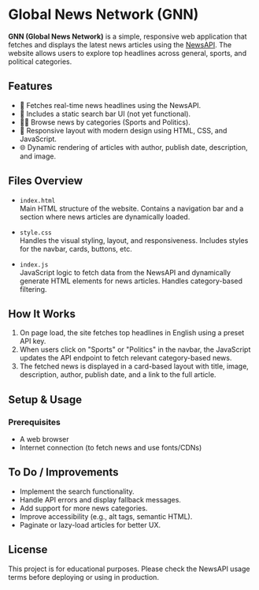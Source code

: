 # Global News Network (GNN)

**GNN (Global News Network)** is a simple, responsive web application that fetches and displays the latest news articles using the [NewsAPI](https://newsapi.org/). The website allows users to explore top headlines across general, sports, and political categories.

## Features

- 📰 Fetches real-time news headlines using the NewsAPI.
- 🔎 Includes a static search bar UI (not yet functional).
- 🏀🚨 Browse news by categories (Sports and Politics).
- 📱 Responsive layout with modern design using HTML, CSS, and JavaScript.
- 🌐 Dynamic rendering of articles with author, publish date, description, and image.

## Files Overview

- `index.html`  
  Main HTML structure of the website. Contains a navigation bar and a section where news articles are dynamically loaded.

- `style.css`  
  Handles the visual styling, layout, and responsiveness. Includes styles for the navbar, cards, buttons, etc.

- `index.js`  
  JavaScript logic to fetch data from the NewsAPI and dynamically generate HTML elements for news articles. Handles category-based filtering.

## How It Works

1. On page load, the site fetches top headlines in English using a preset API key.
2. When users click on "Sports" or "Politics" in the navbar, the JavaScript updates the API endpoint to fetch relevant category-based news.
3. The fetched news is displayed in a card-based layout with title, image, description, author, publish date, and a link to the full article.

## Setup & Usage

### Prerequisites
- A web browser
- Internet connection (to fetch news and use fonts/CDNs)



## To Do / Improvements

- Implement the search functionality.
- Handle API errors and display fallback messages.
- Add support for more news categories.
- Improve accessibility (e.g., alt tags, semantic HTML).
- Paginate or lazy-load articles for better UX.

## License

This project is for educational purposes. Please check the NewsAPI usage terms before deploying or using in production.

